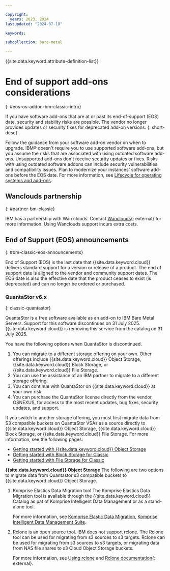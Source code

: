 ```yaml
---

copyright:
  years: 2023, 2024
lastupdated: "2024-07-18"

keywords:

subcollection: bare-metal

---
```


{{site.data.keyword.attribute-definition-list}}

# End of support add-ons considerations
{: #eos-os-addon-bm-classic-intro}

If you have software add-ons that are at or past its end-of-support (EOS) date, security and stability risks are possible. The vendor no longer provides updates or security fixes for deprecated add-on versions.
{: short-desc}

Follow the guidance from your software add-on vendor on when to upgrade. IBM® doesn't require you to use supported software add-ons, but you assume the risks that are associated with using outdated software add-ons. Unsupported add-ons don't receive security updates or fixes. Risks with using outdated software addons can include security vulnerabilities and compatibility issues. Plan to modernize your instances' software add-ons before the EOS date. For more information, see [Lifecycle for operating systems and add-ons](/docs/bare-metal?topic=bare-metal-product-lifecycle-classic).

## Wanclouds partnership
{: #partner-bm-classic}

IBM has a partnership with Wan clouds. Contact [Wanclouds](https://wanclouds.net/ibm/request){: external} for more information. Using Wanclouds support incurs extra costs.

## End of Support (EOS) announcements
{: #bm-classic-eos-announcements}

End of Support (EOS) is the last date that {{site.data.keyword.cloud}} delivers standard support for a version or release of a product. The end of support date is aligned to the vendor and community support dates. The EOS date is also the effective date that the product ceases to exist (is deprecated) and can no longer be ordered or purchased.



### QuantaStor v6.x
{: classic-quantastor}

QuantaStor is a free software available as an add-on to IBM Bare Metal Servers. Support for this software discontinues on 31 July 2025. {{site.data.keyword.cloud}} is removing this service from the catalog on 31 July 2025.

You have the following options when QuantaStor is discontinued.

1. You can migrate to a different storage offering on your own. Other offerings include {{site.data.keyword.cloud}} Object Storage, {{site.data.keyword.cloud}} Block Storage, or {{site.data.keyword.cloud}} File Storage.
1. You can use the assistance of an IBM partner to migrate to a different storage offering.
1. You can continue with QuantaStor on {{site.data.keyword.cloud}} at your own risk.
1. You can purchase the QuantaStor license directly from the vendor, OSNEXUS, for access to the most recent updates, bug fixes, security updates, and support.

If you switch to another storage offering, you must first migrate data from S3 compatible buckets on QuantaStor VSAs as a source directly to {{site.data.keyword.cloud}} Object Storage, {{site.data.keyword.cloud}} Block Storage, or {{site.data.keyword.cloud}} File Storage. For more information, see the following pages:

* [Getting started with {{site.data.keyword.cloud}} Object Storage](/docs/cloud-object-storage?topic=cloud-object-storage-getting-started-cloud-object-storage)
* [Getting started with Block Storage for Classic](/docs/BlockStorage?topic=BlockStorage-getting-started)
* [Getting started with File Storage for Classic](/docs/FileStorage?topic=FileStorage-getting-started)

**{{site.data.keyword.cloud}} Object Storage**
The following are two options to migrate data from Quantastor s3 compatible buckets to {{site.data.keyword.cloud}} Object Storage.

1. Komprise Elastics Data Migration tool
   The Komprise Elastics Data Migration tool is available through the {{site.data.keyword.cloud}} Catalog as pat of Komprise Intelligent Data Management or as a stand-alone tool.

   For more information, see [Komprise Elastic Data Migration](https://cloud.ibm.com/catalog/services/komprise-elastic-data-migration?catalog_query=aHR0cHM6Ly9jbG91ZC5pYm0uY29tL2NhdGFsb2c%2Fc2VhcmNoPWtvbXByaXNlI3NlYXJjaF9yZXN1bHRz#about), [Komprise Intelligent Data Management Suite](https://cloud.ibm.com/catalog/services/komprise-intelligent-data-management-suite?catalog_query=aHR0cHM6Ly9jbG91ZC5pYm0uY29tL2NhdGFsb2c%2Fc2VhcmNoPWtvbXByaXNlI3NlYXJjaF9yZXN1bHRz#about).
1. Rclone is an open source tool. IBM does not support rclone. The Rclone tool can be used for migrating from s3 sources to s3 targets. Rclone can be used for migrating from s3 sources to s3 targets, or migrating data from NAS file shares to s3 Cloud Object Storage buckets.

   For more information, see [Using rclone](/docs/cloud-object-storage?topic=cloud-object-storage-rclone) and [Rclone documentation](https://rclone.org/docs/){: external}.
